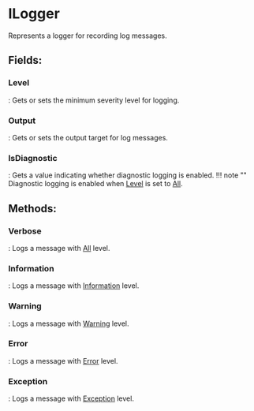 # ILogger

Represents a logger for recording log messages. 

## **Fields**:
### **Level**
: Gets or sets the minimum severity level for logging. 
### **Output**
: Gets or sets the output target for log messages. 
### **IsDiagnostic**
: Gets a value indicating whether diagnostic logging is enabled. 
	!!! note ""
		Diagnostic logging is enabled when [Level](../ILogger/ILogger.md#level) is set to [All](../Loglevels/Loglevels.md#all). 

## **Methods**:

### **Verbose**
: Logs a message with [All](../Loglevels/Loglevels.md#all) level. 

### **Information**
: Logs a message with [Information](../Loglevels/Loglevels.md#information) level. 

### **Warning**
: Logs a message with [Warning](../Loglevels/Loglevels.md#warning) level. 

### **Error**
: Logs a message with [Error](../Loglevels/Loglevels.md#error) level. 

### **Exception**
: Logs a message with [Exception](../Loglevels/Loglevels.md#exception) level. 